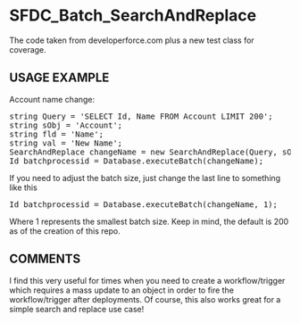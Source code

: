 SFDC_Batch_SearchAndReplace
===========================

The code taken from developerforce.com plus a new test class for coverage.

USAGE EXAMPLE
-------------
Account name change:
<pre>
string Query = 'SELECT Id, Name FROM Account LIMIT 200';
string sObj = 'Account';
string fld = 'Name';
string val = 'New Name';
SearchAndReplace changeName = new SearchAndReplace(Query, sObj, fld, val);
Id batchprocessid = Database.executeBatch(changeName);
</pre>

If you need to adjust the batch size, just change the last line to something like this
<pre>
Id batchprocessid = Database.executeBatch(changeName, 1);
</pre>

Where 1 represents the smallest batch size. Keep in mind, the default is 200 as of the creation of this repo.

COMMENTS
--------
I find this very useful for times when you need to create a workflow/trigger which requires a mass update to an object in order to fire the workflow/trigger after deployments. Of course, this also works great for a simple search and replace use case!
